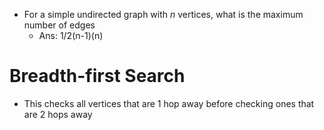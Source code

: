 - For a simple undirected graph with *n* vertices, what is the maximum number of edges
	- Ans: 1/2(n-1)(n)

# Breadth-first Search
- This checks all vertices that are 1 hop away before checking ones that are 2 hops away
